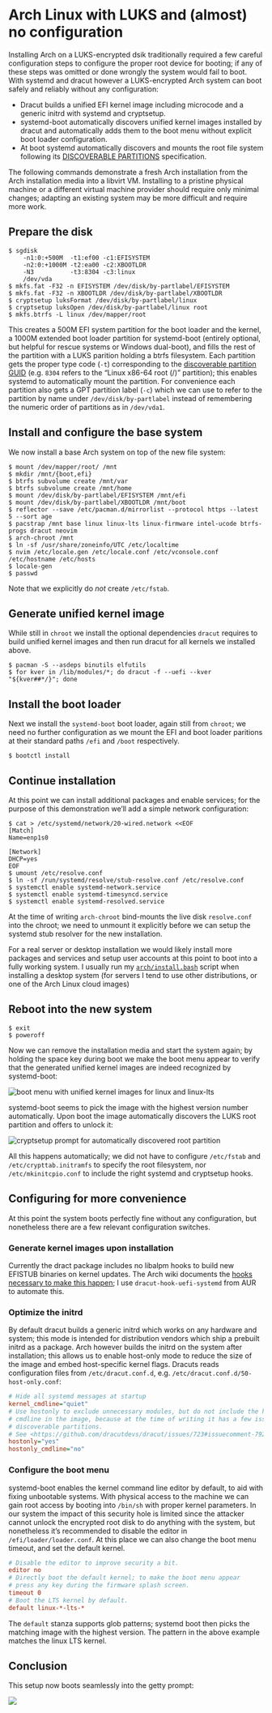 # Arch Linux with LUKS and (almost) no configuration

Installing Arch on a LUKS-encrypted dsik traditionally required a few careful configuration steps to configure the proper root device for booting; if any of these steps was omitted or done wrongly the system would fail to boot. With systemd and dracut however a LUKS-encrypted Arch system can boot safely and reliably without any configuration:

* Dracut builds a unified EFI kernel image including microcode and a generic initrd with systemd and cryptsetup.
* systemd-boot automatically discovers unified kernel images installed by dracut and automatically adds them to the boot menu without explicit boot loader configuration.
* At boot systemd automatically discovers and mounts the root file system following its [DISCOVERABLE PARTITIONS](https://systemd.io/DISCOVERABLE_PARTITIONS/) specification.

The following commands demonstrate a fresh Arch installation from the Arch installation media into a libvirt VM. Installing to a pristine physical machine or a different virtual machine provider should require only minimal changes; adapting an existing system may be more difficult and require more work.

<!--more-->

## Prepare the disk

```console
$ sgdisk
    -n1:0:+500M  -t1:ef00 -c1:EFISYSTEM
    -n2:0:+1000M -t2:ea00 -c2:XBOOTLDR
    -N3          -t3:8304 -c3:linux
    /dev/vda
$ mkfs.fat -F32 -n EFISYSTEM /dev/disk/by-partlabel/EFISYSTEM
$ mkfs.fat -F32 -n XBOOTLDR /dev/disk/by-partlabel/XBOOTLDR
$ cryptsetup luksFormat /dev/disk/by-partlabel/linux
$ cryptsetup luksOpen /dev/disk/by-partlabel/linux root
$ mkfs.btrfs -L linux /dev/mapper/root
```

This creates a 500M EFI system partition for the boot loader and the kernel, a 1000M extended boot loader partition for systemd-boot (entirely optional, but helpful for rescue systems or Windows dual-boot), and fills the rest of the partition with a LUKS parition holding a btrfs filesystem. Each partition gets the proper type code (`-t`) corresponding to the [discoverable partition GUID](https://systemd.io/DISCOVERABLE_PARTITIONS/) (e.g. `8304` refers to the “Linux x86-64 root (/)” partition); this enables systemd to automatically mount the partition. For convenience each partition also gets a GPT partition label (`-c`) which we can use to refer to the partition by name under `/dev/disk/by-partlabel` instead of remembering the numeric order of partitions as in `/dev/vda1`.

## Install and configure the base system

We now install a base Arch system on top of the new file system:

```console
$ mount /dev/mapper/root/ /mnt
$ mkdir /mnt/{boot,efi}
$ btrfs subvolume create /mnt/var
$ btrfs subvolume create /mnt/home
$ mount /dev/disk/by-partlabel/EFISYSTEM /mnt/efi
$ mount /dev/disk/by-partlabel/XBOOTLDR /mnt/boot
$ reflector --save /etc/pacman.d/mirrorlist --protocol https --latest 5 --sort age
$ pacstrap /mnt base linux linux-lts linux-firmware intel-ucode btrfs-progs dracut neovim
$ arch-chroot /mnt
$ ln -sf /usr/share/zoneinfo/UTC /etc/localtime
$ nvim /etc/locale.gen /etc/locale.conf /etc/vconsole.conf /etc/hostname /etc/hosts
$ locale-gen
$ passwd
```

Note that we explicitly do _not_ create `/etc/fstab`.

## Generate unified kernel image

While still in `chroot` we install the optional dependencies `dracut` requires to build unified kernel images and then run dracut for all kernels we installed above.

```console
$ pacman -S --asdeps binutils elfutils
$ for kver in /lib/modules/*; do dracut -f --uefi --kver "${kver##*/}"; done
```

## Install the boot loader

Next we install the `systemd-boot` boot loader, again still from `chroot`; we need no further configuration as we mount the EFI and boot loader paritions at their standard paths `/efi` and `/boot` respectively.

```console
$ bootctl install
```

## Continue installation

At this point we can install additional packages and enable services; for the purpose of this demonstration we’ll add a simple network configuration:

```console
$ cat > /etc/systemd/network/20-wired.network <<EOF
[Match]
Name=enp1s0

[Network]
DHCP=yes
EOF
$ umount /etc/resolve.conf
$ ln -sf /run/systemd/resolve/stub-resolve.conf /etc/resolve.conf
$ systemctl enable systemd-network.service
$ systemctl enable systemd-timesyncd.service
$ systemctl enable systemd-resolved.service
```

At the time of writing `arch-chroot` bind-mounts the live disk `resolve.conf` into the chroot; we need to unmount it explicitly before we can setup the systemd stub resolver for the new installation.

For a real server or desktop installation we would likely install more packages and services and setup user accounts at this point to boot into a fully working system. I usually run my [`arch/install.bash`](https://github.com/lunaryorn/dotfiles/blob/f40ea05cd64dc90ba5ed1824eeca2ee4c657f11b/arch/install.bash) script when installing a desktop system (for servers I tend to use other distributions, or one of the Arch Linux cloud images)

## Reboot into the new system

```console
$ exit
$ poweroff
```

Now we can remove the installation media and start the system again; by holding the space key during boot we make the boot menu appear to verify that the generated unified kernel images are indeed recognized by systemd-boot:

![boot menu with unified kernel images for linux and linux-lts](../images/boot-menu-uki.png)

systemd-boot seems to pick the image with the highest version number automatically. Upon boot the image automatically discovers the LUKS root partition and offers to unlock it:

![cryptsetup prompt for automatically discovered root partition](../images/auto-discovered-luks-partition.png)

All this happens automatically; we did not have to configure `/etc/fstab` and `/etc/crypttab.initramfs` to specify the root filesystem, nor `/etc/mkinitcpio.conf` to include the right systemd and cryptsetup hooks.

## Configuring for more convenience

At this point the system boots perfectly fine without any configuration, but nonetheless there are a few relevant configuration switches.

### Generate kernel images upon installation

Currently the dract package includes no libalpm hooks to build new EFISTUB binaries on kernel updates. The Arch wiki documents the [hooks necessary to make this happen](https://wiki.archlinux.org/index.php/Dracut#Generate_a_new_initramfs_on_kernel_upgrade); I use `dracut-hook-uefi-systemd` from AUR to automate this.

### Optimize the initrd

By default dracut builds a generic initrd which works on any hardware and system; this mode is intended for distribution vendors which ship a prebuilt initrd as a package. Arch however builds the initrd on the system after installation; this allows us to enable host-only mode to reduce the size of the image and embed host-specific kernel flags. Dracuts reads configuration files from `/etc/dracut.conf.d`, e.g. `/etc/dracut.conf.d/50-host-only.conf`:

```ini
# Hide all systemd messages at startup
kernel_cmdline="quiet"
# Use hostonly to exclude unnecessary modules, but do not include the hostonly
# cmdline in the image, because at the time of writing it has a few issues with
# discoverable partitions.
# See <https://github.com/dracutdevs/dracut/issues/723#issuecomment-792248568>
hostonly="yes"
hostonly_cmdline="no"
```

### Configure the boot menu

systemd-boot enables the kernel command line editor by default, to aid with fixing unbootable systems. With physical access to the machine we can gain root access by booting into `/bin/sh` with proper kernel parameters. In our system the impact of this security hole is limited since the attacker cannot unlock the encrypted root disk to do anything with the system, but nonetheless it’s recommended to disable the editor in `/efi/loader/loader.conf`. At this place we can also change the boot menu timeout, and set the default kernel.

```ini
# Disable the editor to improve security a bit.
editor no
# Directly boot the default kernel; to make the boot menu appear
# press any key during the firmware splash screen.
timeout 0
# Boot the LTS kernel by default.
default linux-*-lts-*
```

The `default` stanza supports glob patterns; systemd boot then picks the matching image with the highest version. The pattern in the above example matches the linux LTS kernel.

## Conclusion

This setup now boots seamlessly into the getty prompt:

![](../images/auto-discovered-boot.wepb)
